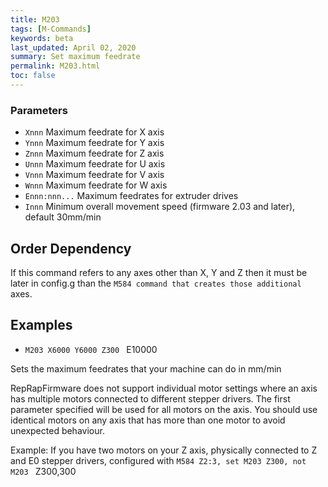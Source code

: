 ```yaml
---
title: M203
tags: [M-Commands] 
keywords: beta 
last_updated: April 02, 2020 
summary: Set maximum feedrate 
permalink: M203.html
toc: false 
---
```



### Parameters

* `Xnnn` Maximum feedrate for X axis
* `Ynnn` Maximum feedrate for Y axis
* `Znnn` Maximum feedrate for Z axis
* `Unnn` Maximum feedrate for U axis
* `Vnnn` Maximum feedrate for V axis
* `Wnnn` Maximum feedrate for W axis
* `Ennn:nnn...` Maximum feedrates for extruder drives
* `Innn` Minimum overall movement speed (firmware 2.03 and later), default 30mm/min

## Order Dependency

If this command refers to any axes other than X, Y and Z then it must be later in config.g than the ` M584 command that creates those additional  ` axes.

## Examples

* ` M203 X6000 Y6000 Z300  ` E10000

Sets the maximum feedrates that your machine can do in mm/min

RepRapFirmware does not support individual motor settings where an axis has multiple motors connected to different stepper drivers. The first parameter specified will be used for all motors on the axis. You should use identical motors on any axis that has more than one motor to avoid unexpected behaviour.

Example: If you have two motors on your Z axis, physically connected to Z and E0 stepper drivers, configured with ` M584 Z2:3, set M203 Z300, not M203  ` Z300,300

